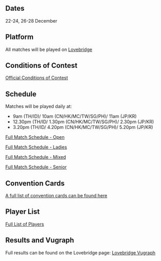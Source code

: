 ## Dates
22-24, 26-28 December

## Platform
All matches will be played on [Lovebridge](https://lovebridge.com/)

## Conditions of Contest
[Official Conditions of Contest](./APBF_GCoC.pdf)

## Schedule
Matches will be played daily at:
- 9am (TH/ID)/ 10am (CN/HK/MC/TW/SG/PH)/ 11am (JP/KR)
- 12.30pm (TH/ID/ 1.30pm (CN/HK/MC/TW/SG/PH)/ 2.30pm (JP/KR)
- 3.20pm (TH/ID/ 4.20pm (CN/HK/MC/TW/SG/PH)/ 5.20pm (JP/KR)

[Full Match Schedule - Open](./schedule.html#Open)

[Full Match Schedule - Ladies](./schedule.html#Ladies)

[Full Match Schedule - Mixed](./schedule.html#Mixed)

[Full Match Schedule - Senior](./schedule.html#Senior)

## Convention Cards
[A full list of convention cards can be found here](./convention-cards.html)

## Player List
[Full List of Players](./player-list.html)

## Results and Vugraph
Full results can be found on the Lovebridge page: [Lovebridge Vugraph](https://vugraph.lovebridge.com/)


